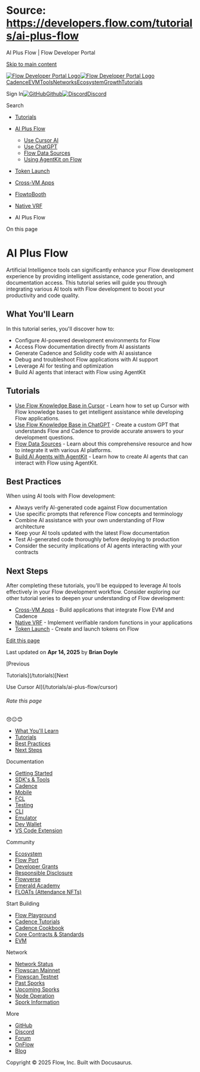 # Source: https://developers.flow.com/tutorials/ai-plus-flow

AI Plus Flow | Flow Developer Portal



[Skip to main content](#__docusaurus_skipToContent_fallback)

[![Flow Developer Portal Logo](/img/flow-docs-logo-dark.png)![Flow Developer Portal Logo](/img/flow-docs-logo-light.png)](/)[Cadence](/build/flow)[EVM](/evm/about)[Tools](/tools/clients)[Networks](/networks/flow-networks)[Ecosystem](/ecosystem)[Growth](/growth)[Tutorials](/tutorials)

Sign In[![GitHub]()Github](https://github.com/onflow)[![Discord]()Discord](https://discord.gg/flow)

Search

* [Tutorials](/tutorials)
* [AI Plus Flow](/tutorials/ai-plus-flow)

  + [Use Cursor AI](/tutorials/ai-plus-flow/cursor)
  + [Use ChatGPT](/tutorials/ai-plus-flow/chatgpt)
  + [Flow Data Sources](/tutorials/ai-plus-flow/flow-data-sources)
  + [Using AgentKit on Flow](/tutorials/ai-plus-flow/agentkit-flow-guide)
* [Token Launch](/tutorials/token-launch)
* [Cross-VM Apps](/tutorials/cross-vm-apps)
* [FlowtoBooth](/tutorials/flowtobooth)
* [Native VRF](/tutorials/native-vrf)

* AI Plus Flow

On this page

# AI Plus Flow

Artificial Intelligence tools can significantly enhance your Flow development experience by providing intelligent assistance, code generation, and documentation access. This tutorial series will guide you through integrating various AI tools with Flow development to boost your productivity and code quality.

## What You'll Learn[​](#what-youll-learn "Direct link to What You'll Learn")

In this tutorial series, you'll discover how to:

* Configure AI-powered development environments for Flow
* Access Flow documentation directly from AI assistants
* Generate Cadence and Solidity code with AI assistance
* Debug and troubleshoot Flow applications with AI support
* Leverage AI for testing and optimization
* Build AI agents that interact with Flow using AgentKit

## Tutorials[​](#tutorials "Direct link to Tutorials")

* [Use Flow Knowledge Base in Cursor](/tutorials/ai-plus-flow/cursor) - Learn how to set up Cursor with Flow knowledge bases to get intelligent assistance while developing Flow applications.
* [Use Flow Knowledge Base in ChatGPT](/tutorials/ai-plus-flow/chatgpt) - Create a custom GPT that understands Flow and Cadence to provide accurate answers to your development questions.
* [Flow Data Sources](/tutorials/ai-plus-flow/flow-data-sources) - Learn about this comprehensive resource and how to integrate it with various AI platforms.
* [Build AI Agents with AgentKit](/tutorials/ai-plus-flow/agentkit-flow-guide) - Learn how to create AI agents that can interact with Flow using AgentKit.

## Best Practices[​](#best-practices "Direct link to Best Practices")

When using AI tools with Flow development:

* Always verify AI-generated code against Flow documentation
* Use specific prompts that reference Flow concepts and terminology
* Combine AI assistance with your own understanding of Flow architecture
* Keep your AI tools updated with the latest Flow documentation
* Test AI-generated code thoroughly before deploying to production
* Consider the security implications of AI agents interacting with your contracts

## Next Steps[​](#next-steps "Direct link to Next Steps")

After completing these tutorials, you'll be equipped to leverage AI tools effectively in your Flow development workflow. Consider exploring our other tutorial series to deepen your understanding of Flow development:

* [Cross-VM Apps](/tutorials/cross-vm-apps/introduction) - Build applications that integrate Flow EVM and Cadence
* [Native VRF](/tutorials/native-vrf) - Implement verifiable random functions in your applications
* [Token Launch](/tutorials/token-launch) - Create and launch tokens on Flow

[Edit this page](https://github.com/onflow/docs/tree/main/docs/tutorials/ai-plus-flow/index.md)

Last updated on **Apr 14, 2025** by **Brian Doyle**

[Previous

Tutorials](/tutorials)[Next

Use Cursor AI](/tutorials/ai-plus-flow/cursor)

###### Rate this page

😞😐😊

* [What You'll Learn](#what-youll-learn)
* [Tutorials](#tutorials)
* [Best Practices](#best-practices)
* [Next Steps](#next-steps)

Documentation

* [Getting Started](/build/getting-started/contract-interaction)
* [SDK's & Tools](/tools)
* [Cadence](https://cadence-lang.org/docs/)
* [Mobile](/build/guides/mobile/overview)
* [FCL](/tools/clients/fcl-js)
* [Testing](/build/smart-contracts/testing)
* [CLI](/tools/flow-cli)
* [Emulator](/tools/emulator)
* [Dev Wallet](https://github.com/onflow/fcl-dev-wallet)
* [VS Code Extension](/tools/vscode-extension)

Community

* [Ecosystem](/ecosystem)
* [Flow Port](https://port.onflow.org/)
* [Developer Grants](https://github.com/onflow/developer-grants)
* [Responsible Disclosure](https://flow.com/flow-responsible-disclosure)
* [Flowverse](https://www.flowverse.co/)
* [Emerald Academy](https://academy.ecdao.org/)
* [FLOATs (Attendance NFTs)](https://floats.city/)

Start Building

* [Flow Playground](https://play.flow.com/)
* [Cadence Tutorials](https://cadence-lang.org/docs/tutorial/first-steps)
* [Cadence Cookbook](https://open-cadence.onflow.org)
* [Core Contracts & Standards](/build/core-contracts)
* [EVM](/evm/about)

Network

* [Network Status](https://status.onflow.org/)
* [Flowscan Mainnet](https://flowscan.io/)
* [Flowscan Testnet](https://testnet.flowscan.io/)
* [Past Sporks](/networks/node-ops/node-operation/past-sporks)
* [Upcoming Sporks](/networks/node-ops/node-operation/upcoming-sporks)
* [Node Operation](/networks/node-ops)
* [Spork Information](/networks/node-ops/node-operation/spork)

More

* [GitHub](https://github.com/onflow)
* [Discord](https://discord.gg/flow)
* [Forum](https://forum.onflow.org/)
* [OnFlow](https://onflow.org/)
* [Blog](https://flow.com/blog)

Copyright © 2025 Flow, Inc. Built with Docusaurus.